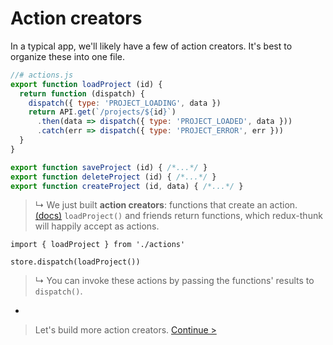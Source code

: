# Action creators

In a typical app, we'll likely have a few of action creators. It's best to organize these into one file.

```js
//# actions.js
export function loadProject (id) {
  return function (dispatch) {
    dispatch({ type: 'PROJECT_LOADING', data })
    return API.get(`/projects/${id}`)
      .then(data => dispatch({ type: 'PROJECT_LOADED', data }))
      .catch(err => dispatch({ type: 'PROJECT_ERROR', err }))
  }
}

export function saveProject (id) { /*...*/ }
export function deleteProject (id) { /*...*/ }
export function createProject (id, data) { /*...*/ }
```

> ↳ We just built **action creators**: functions that create an action. [(docs)](http://redux.js.org/docs/basics/Actions.html) `loadProject()` and friends return functions, which redux-thunk will happily accept as actions.

```
import { loadProject } from './actions'

store.dispatch(loadProject())
```

> ↳ You can invoke these actions by passing the functions' results to `dispatch()`.

-

> Let's build more action creators. [Continue >](simple-action-creators.md)
